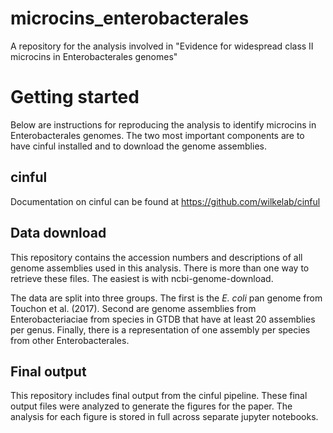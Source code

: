 # microcins_enterobacterales
A repository for the analysis involved in "Evidence for widespread class II microcins in Enterobacterales genomes"


# Getting started

Below are instructions for reproducing the analysis to identify microcins in Enterobacterales genomes. The two most important components are to have cinful installed and to download the genome assemblies.

## cinful

Documentation on cinful can be found at https://github.com/wilkelab/cinful

## Data download

This repository contains the accession numbers and descriptions of all genome assemblies used in this analysis. There is more than one way to retrieve these files. The easiest is with ncbi-genome-download.


The data are split into three groups. The first is the _E. coli_ pan genome from Touchon et al. (2017). Second are genome assemblies from Enterobacteriaciae from species in GTDB that have at least 20 assemblies per genus. Finally, there is a representation of one assembly per species from other Enterobacterales.

## Final output

This repository includes final output from the cinful pipeline. These final output files were analyzed to generate the figures for the paper. The analysis for each figure is stored in full across separate jupyter notebooks.

